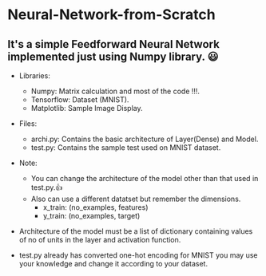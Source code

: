 # Neural-Network-from-Scratch
## It's a simple Feedforward Neural Network implemented just using Numpy library. :smiley:

* Libraries:
  * Numpy: Matrix calculation and most of the code !!!.
  * Tensorflow: Dataset (MNIST).
  * Matplotlib: Sample Image Display.

* Files:
  * archi.py: Contains the basic architecture of Layer(Dense) and Model.
  * test.py: Contains the sample test used on MNIST dataset.

* Note:
  * You can change the architecture of the model other than that used in test.py.:thumbsup:
  * Also can use a different datatset but remember the dimensions.
    * x_train: (no_examples, features)
    * y_train: (no_examples, target)

* Architecture of the model must be a list of dictionary containing values of no of units in the layer and activation function.
* test.py already has converted one-hot encoding for MNIST you may use your knowledge and change it according to your dataset.
